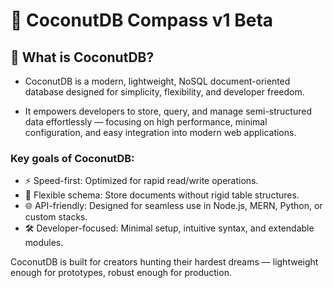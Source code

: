 # 📂 CoconutDB Compass v1 Beta

## 🥥 What is CoconutDB?

- CoconutDB is a modern, lightweight, NoSQL document-oriented database designed for simplicity, flexibility, and developer freedom.

- It empowers developers to store, query, and manage semi-structured data effortlessly — focusing on high performance, minimal configuration, and easy integration into modern web applications.

### Key goals of CoconutDB:

- ⚡️ Speed-first: Optimized for rapid read/write operations.
- 🧩 Flexible schema: Store documents without rigid table structures.
- 🌐 API-friendly: Designed for seamless use in Node.js, MERN, Python, or custom stacks.
- 🛠️ Developer-focused: Minimal setup, intuitive syntax, and extendable modules.

CoconutDB is built for creators hunting their hardest dreams — lightweight enough for prototypes, robust enough for production.

